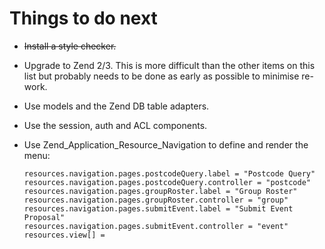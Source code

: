 # Things to do next

* ~~Install a style checker.~~
* Upgrade to Zend 2/3. This is more difficult than the other items on this list but probably needs to be done as early as possible to minimise re-work.
* Use models and the Zend DB table adapters.
* Use the session, auth and ACL components.
* Use Zend_Application_Resource_Navigation to define and render the menu:

    ```
    resources.navigation.pages.postcodeQuery.label = "Postcode Query"
    resources.navigation.pages.postcodeQuery.controller = "postcode"
    resources.navigation.pages.groupRoster.label = "Group Roster"
    resources.navigation.pages.groupRoster.controller = "group"
    resources.navigation.pages.submitEvent.label = "Submit Event Proposal"
    resources.navigation.pages.submitEvent.controller = "event"
    resources.view[] =
    ```

